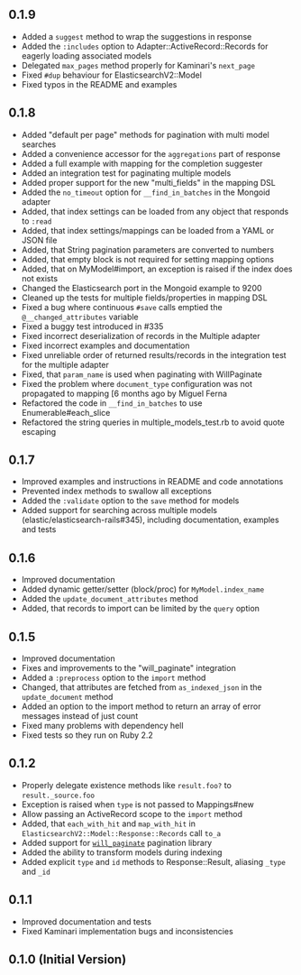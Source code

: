 ## 0.1.9

* Added a `suggest` method to wrap the suggestions in response
* Added the `:includes` option to Adapter::ActiveRecord::Records for eagerly loading associated models
* Delegated `max_pages` method properly for Kaminari's `next_page`
* Fixed `#dup` behaviour for ElasticsearchV2::Model
* Fixed typos in the README and examples

## 0.1.8

* Added "default per page" methods for pagination with multi model searches
* Added a convenience accessor for the `aggregations` part of response
* Added a full example with mapping for the completion suggester
* Added an integration test for paginating multiple models
* Added proper support for the new "multi_fields" in the mapping DSL
* Added the `no_timeout` option for `__find_in_batches` in the Mongoid adapter
* Added, that index settings can be loaded from any object that responds to `:read`
* Added, that index settings/mappings can be loaded from a YAML or JSON file
* Added, that String pagination parameters are converted to numbers
* Added, that empty block is not required for setting mapping options
* Added, that on MyModel#import, an exception is raised if the index does not exists
* Changed the Elasticsearch port in the Mongoid example to 9200
* Cleaned up the tests for multiple fields/properties in mapping DSL
* Fixed a bug where continuous `#save` calls emptied the `@__changed_attributes` variable
* Fixed a buggy test introduced in #335
* Fixed incorrect deserialization of records in the Multiple adapter
* Fixed incorrect examples and documentation
* Fixed unreliable order of returned results/records in the integration test for the multiple adapter
* Fixed, that `param_name` is used when paginating with WillPaginate
* Fixed the problem where `document_type` configuration was not propagated to mapping [6 months ago by Miguel Ferna
* Refactored the code in `__find_in_batches` to use Enumerable#each_slice
* Refactored the string queries in multiple_models_test.rb to avoid quote escaping

## 0.1.7

* Improved examples and instructions in README and code annotations
* Prevented index methods to swallow all exceptions
* Added the `:validate` option to the `save` method for models
* Added support for searching across multiple models (elastic/elasticsearch-rails#345),
  including documentation, examples and tests

## 0.1.6

* Improved documentation
* Added dynamic getter/setter (block/proc) for `MyModel.index_name`
* Added the `update_document_attributes` method
* Added, that records to import can be limited by the `query` option

## 0.1.5

* Improved documentation
* Fixes and improvements to the "will_paginate" integration
* Added a `:preprocess` option to the `import` method
* Changed, that attributes are fetched from `as_indexed_json` in the `update_document` method
* Added an option to the import method to return an array of error messages instead of just count
* Fixed many problems with dependency hell
* Fixed tests so they run on Ruby 2.2

## 0.1.2

* Properly delegate existence methods like `result.foo?` to `result._source.foo`
* Exception is raised when `type` is not passed to Mappings#new
* Allow passing an ActiveRecord scope to the `import` method
* Added, that `each_with_hit` and `map_with_hit` in `ElasticsearchV2::Model::Response::Records` call `to_a`
* Added support for [`will_paginate`](https://github.com/mislav/will_paginate) pagination library
* Added the ability to transform models during indexing
* Added explicit `type` and `id` methods to Response::Result, aliasing `_type` and `_id`

## 0.1.1

* Improved documentation and tests
* Fixed Kaminari implementation bugs and inconsistencies

## 0.1.0 (Initial Version)
